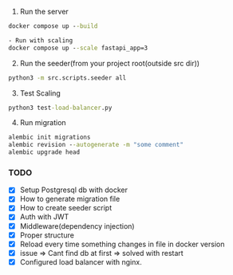 1. Run the server

```cmd
docker compose up --build

- Run with scaling
docker compose up --scale fastapi_app=3
```

2. Run the seeder(from your project root(outside src dir))

```cmd
python3 -m src.scripts.seeder all
```

3. Test Scaling

```cmd
python3 test-load-balancer.py
```

4. Run migration

```cmd
alembic init migrations
alembic revision --autogenerate -m "some comment"
alembic upgrade head
```

### TODO

- [x] Setup Postgresql db with docker
- [x] How to generate migration file
- [x] How to create seeder script
- [x] Auth with JWT
- [x] Middleware(dependency injection)
- [x] Proper structure
- [x] Reload every time something changes in file in docker version
- [x] issue ⇒ Cant find db at first => solved with restart
- [x] Configured load balancer with nginx.
